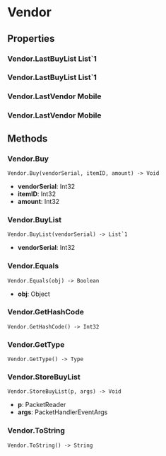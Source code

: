 # Vendor    

## Properties  
### Vendor.LastBuyList __List`1__
### Vendor.LastBuyList __List`1__
### Vendor.LastVendor __Mobile__
### Vendor.LastVendor __Mobile__ 
## Methods  
### Vendor.Buy
```
Vendor.Buy(vendorSerial, itemID, amount) -> Void
```
- **vendorSerial**: Int32 
- **itemID**: Int32 
- **amount**: Int32
### Vendor.BuyList
```
Vendor.BuyList(vendorSerial) -> List`1
```
- **vendorSerial**: Int32
### Vendor.Equals
```
Vendor.Equals(obj) -> Boolean
```
- **obj**: Object
### Vendor.GetHashCode
```
Vendor.GetHashCode() -> Int32
```
### Vendor.GetType
```
Vendor.GetType() -> Type
```
### Vendor.StoreBuyList
```
Vendor.StoreBuyList(p, args) -> Void
```
- **p**: PacketReader 
- **args**: PacketHandlerEventArgs
### Vendor.ToString
```
Vendor.ToString() -> String
```
